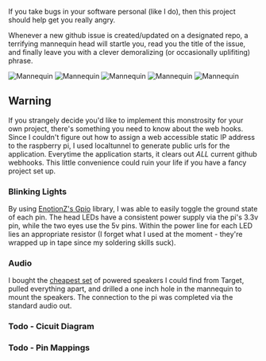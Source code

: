 If you take bugs in your software personal (like I do), then this project should help get you really angry.

Whenever a new github issue is created/updated on a designated repo, a terrifying mannequin head will startle you, read you the title of the issue, and finally leave you with a clever demoralizing (or occasionally uplifiting) phrase.

![Mannequin](https://raw2.github.com/joelongstreet/bug-face/master/img/1.jpg)
![Mannequin](https://raw2.github.com/joelongstreet/bug-face/master/img/2.jpg)
![Mannequin](https://raw2.github.com/joelongstreet/bug-face/master/img/3.jpg)
![Mannequin](https://raw2.github.com/joelongstreet/bug-face/master/img/4.jpg)
![Mannequin](https://raw2.github.com/joelongstreet/bug-face/master/img/5.jpg)


## Warning
If you strangely decide you'd like to implement this monstrosity for your own project, there's something you need to know about the web hooks. Since I couldn't figure out how to assign a web accessible static IP address to the raspberry pi, I used localtunnel to generate public urls for the application. Everytime the application starts, it clears out *ALL* current github webhooks. This little convenience could ruin your life if you have a fancy project set up.


### Blinking Lights
By using [EnotionZ's Gpio](https://github.com/EnotionZ/GpiO) library, I was able to easily toggle the ground state of each pin. The head LEDs have a consistent power supply via the pi's 3.3v pin, while the two eyes use the 5v pins. Within the power line for each LED lies an appropriate resistor (I forget what I used at the moment - they're wrapped up in tape since my soldering skills suck).


### Audio
I bought the [cheapest set](https://www.google.com/shopping/product/5045043905674639712?es_sm=91&sclient=psy-ab&q=super+cheap+iphone+speaker+case&oq=super+cheap+iphone+speaker+case&pbx=1&bav=on.2,or.r_cp.r_qf.&bvm=bv.59568121,d.cWc,pv.xjs.s.en_US.1EneOJbgwUk.O&espv=210&biw=1024&bih=1185&tch=1&ech=1&psi=0tPeUveEL-q0sQT9ooCoDQ.1390334931737.5&ei=4tPeUtWDIvLOsAS4-ICgDQ&ved=0COwGEKYrMBI) of powered speakers I could find from Target, pulled everything apart, and drilled a one inch hole in the mannequin to mount the speakers. The connection to the pi was completed via the standard audio out.


### Todo - Cicuit Diagram

### Todo - Pin Mappings